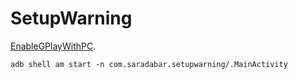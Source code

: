 # SetupWarning

[EnableGPlayWithPC](https://github.com/Kobold831/EnableGPlayWithPC).

```
adb shell am start -n com.saradabar.setupwarning/.MainActivity
```